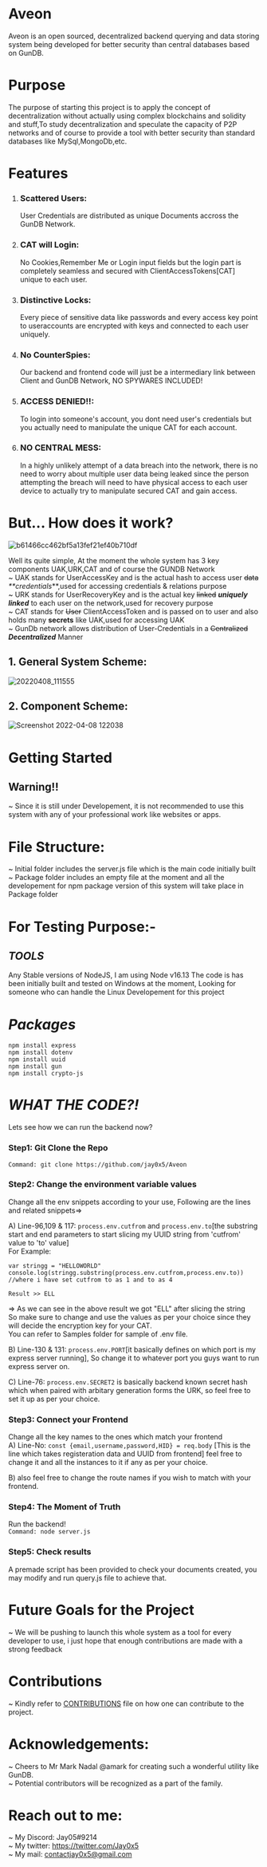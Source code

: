 

# Aveon
Aveon is an open sourced, decentralized backend querying and data storing system being developed for better security than central databases based on GunDB.

# Purpose
The purpose of starting this project is to apply the concept of decentralization without actually using complex blockchains and solidity and stuff,To study decentralization and speculate the capacity of P2P networks and of course to provide a tool with better security than standard databases like MySql,MongoDb,etc.

# Features
1. ### Scattered Users:
   User Credentials are distributed as unique Documents accross the GunDB Network.
   
2. ### CAT will Login:
   No Cookies,Remember Me or Login input fields but the login part is completely seamless and secured with ClientAccessTokens[CAT] unique to each user.
   
3. ### Distinctive Locks:
   Every piece of sensitive data like passwords and every access key point to useraccounts are encrypted with keys and connected to each user uniquely.
   
4. ### No CounterSpies:
   Our backend and frontend code will just be a intermediary link between Client and GunDB Network, NO SPYWARES INCLUDED!
   
5. ### ACCESS DENIED!!:
   To login into someone's account, you dont need user's credentials but you actually need to manipulate the unique CAT for each account.
   
6. ### NO CENTRAL MESS:
   In a highly unlikely attempt of a data breach into the network, there is no need to worry about multiple user data being leaked since the person attempting the breach    will need to have physical access to each user device to actually try to manipulate secured CAT and gain access.
   
   
# But... How does it work?


![b61466cc462bf5a13fef21ef40b710df](https://user-images.githubusercontent.com/78173760/161983977-625fe5f1-b4c5-4387-be27-3cfcf3b5f4fa.png)

Well its quite simple, At the moment the whole system has 3 key components UAK,URK,CAT and of course the GUNDB Network</br>
~ UAK stands for UserAccessKey and is the actual hash to access user ~~data~~ _**credentials_**,used for accessing credentials & relations purpose</br>
~ URK stands for UserRecoveryKey and is the actual key ~~linked~~ **_uniquely linked_** to each user on the network,used for recovery purpose</br>
~ CAT stands for ~~User~~ ClientAccessToken and is passed on to user and also holds many **secrets** like UAK,used for accessing UAK</br>
~ GunDb network allows distribution of User-Credentials in a ~~Centralized~~ **_Decentralized_** Manner</br>



## 1. General System Scheme:
  ![20220408_111555](https://user-images.githubusercontent.com/78173760/162372588-86a48c9a-d1d2-4672-bc1a-5148e5f0ebbb.jpg)

  
## 2. Component Scheme:
![Screenshot 2022-04-08 122038](https://user-images.githubusercontent.com/78173760/162380341-f55656bc-c053-4725-a795-6bb769cdb64d.png)




# Getting Started
 ## Warning!!

  ~ Since it is still under Developement, it is not recommended to use this system with any of your professional work like websites or apps.
  
# File Structure:
   ~ Initial folder includes the server.js file which is the main code initially built
   ~ Package folder includes an empty file at the moment and all the developement for npm package  version of this system will take place in Package folder
  
# For Testing Purpose:-
   ## *TOOLS*
   Any Stable versions of NodeJS, I am using Node v16.13
   The code is has been initially built and tested on Windows at the moment, Looking for someone who can handle the Linux Developement for this project
    
   # *Packages*
    npm install express
    npm install dotenv
    npm install uuid
    npm install gun
    npm install crypto-js
    
   # *WHAT THE CODE?!*
   
   Lets see how we can run the backend now?
     
  ### Step1: Git Clone the Repo
    Command: git clone https://github.com/jay0x5/Aveon
        
  ### Step2: Change the environment variable values
   Change all the env snippets according to your use, Following are the lines and related snippets=>
       
   A) Line-96,109 & 117: ```process.env.cutfrom``` and ```process.env.to```[the substring start and end parameters to start slicing my UUID string from 'cutfrom' value to 'to' value]</br>
   For Example:
   
    var stringg = "HELLOWORLD"
    console.log(stringg.substring(process.env.cutfrom,process.env.to)) //where i have set cutfrom to as 1 and to as 4
             
    Result >> ELL 
                    
   => As we can see in the above result we got "ELL" after slicing the string</br>
      So make sure to change and use the values as per your choice since they will decide the encryption key for your CAT.</br>
      You can refer to Samples folder for sample of .env file.
           
   B) Line-130 & 131: ```process.env.PORT```[it basically defines on which port is my express server running], So change it to whatever port you guys want to run express server on.
    
   C) Line-76: ```process.env.SECRET2``` is basically backend known secret hash which when paired with arbitary generation forms the URK, so feel free to set it up as per your choice.
        
  ### Step3: Connect your Frontend</br>
  Change all the key names to the ones which match your frontend</br>
   A) Line-No: ```const {email,username,password,HID} = req.body``` [This is the line which takes registeration data and UUID from frontend] feel free to change it and all the instances to it if any as per your choice.
      
   B) also feel free to change the route names if you wish to match with your frontend.
      
      
  ### Step4: The Moment of Truth
  Run the backend!</br>
    ```Command: node server.js```

   
  ### Step5: Check results
  A premade script has been provided to check your documents created, you may modify and run query.js file to achieve that.
   
   
# Future Goals for the Project   
 ~ We will be pushing to launch this whole system as a tool for every developer to use, i just hope that enough contributions are made with a strong feedback
 
# Contributions
 ~ Kindly refer to [CONTRIBUTIONS](https://github.com/jay0x5/App/blob/598247c4d049c55fbdc5d2780dd5172c7b26d1ae/Contributions.md) file on how one can contribute to the project.
 
# Acknowledgements:
 ~ Cheers to Mr Mark Nadal @amark for creating such a wonderful utility like GunDB.</br>
 ~ Potential contributors will be recognized as a part of the family.
 
# Reach out to me:
 ~ My Discord: Jay05#9214<br/>
 ~ My twitter: https://twitter.com/Jay0x5<br/>
 ~ My mail: contactjay0x5@gmail.com
 
        
   
         
